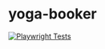 # yoga-booker

[![Playwright Tests](https://github.com/arompa/yoga-booker/actions/workflows/playwright.yml/badge.svg)](https://github.com/arompa/yoga-booker/actions/workflows/playwright.yml)
